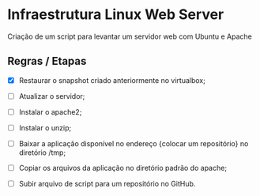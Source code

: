 # Infraestrutura Linux Web Server

Criação de um script para levantar um servidor web com Ubuntu e Apache

## Regras / Etapas

- [x] Restaurar o snapshot criado anteriormente no virtualbox;

- [ ] Atualizar o servidor;

- [ ] Instalar o apache2;

- [ ] Instalar o unzip;

- [ ] Baixar a aplicação disponível no endereço {colocar um repositório} no diretório /tmp;

- [ ] Copiar os arquivos da aplicação no diretório padrão do apache;

- [ ] Subir arquivo de script para um repositório no GitHub.
